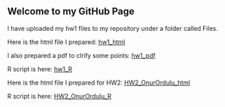 ## Welcome to my GitHub Page

I have uploaded my hw1 files to my repository under a folder called Files.

Here is the html file I prepared: [hw1_html](https://bu-ie-582.github.io/fall-24-OnurOrdulu/Files/hw1.html)

I also prepared a pdf to clrify some points: [hw1_pdf](https://bu-ie-582.github.io/fall-24-OnurOrdulu/Files/HW1.pdf)

R script is here: [hw1_R](https://bu-ie-582.github.io/fall-24-OnurOrdulu/Files/hw1.R)


Here is the html file I prepared for HW2: [HW2_OnurOrdulu_html](https://bu-ie-582.github.io/fall-24-OnurOrdulu/Files/HW2_OnurOrdulu.html)

R script is here: [HW2_OnurOrdulu_R](https://bu-ie-582.github.io/fall-24-OnurOrdulu/Files/HW2_OnurOrdulu.R)
